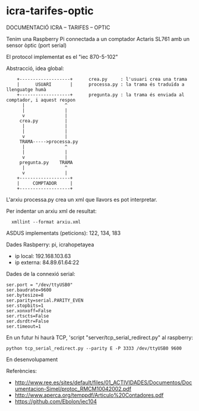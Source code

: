 # icra-tarifes-optic

DOCUMENTACIÓ ICRA – TARIFES – OPTIC

Tenim una Raspberry Pi connectada a un comptador Actaris SL761 amb un sensor òptic (port serial)

El protocol implementat es el "iec 870-5-102"

Abstracció, idea global:

		+-------------------+      crea.py     : l'usuari crea una trama                                    
		|      USUARI       |      processa.py : la trama és traduïda a llenguatge humà         
		+-------------------+      pregunta.py : la trama és enviada al comptador, i aquest respon
		  |               ^        
		  |               |        
		  v               |
		 crea.py          |
		  |               |
		  |               |
		  v               |
		 TRAMA----->processa.py
		  |               ^
		  |               |
		  v               |
		 pregunta.py    TRAMA
		  |               ^
		  v               |
		+-------------------+
		|     COMPTADOR     |
		+-------------------+

L'arxiu processa.py crea un xml que llavors es pot interpretar. 

Per indentar un arxiu xml de resultat:

```
  xmllint --format arxiu.xml
```

ASDUS implementats (peticions): 122, 134, 183

Dades Rasbperry: pi, icrahopetayea 

* ip local:   192.168.103.63
* ip externa: 84.89.61.64:22

Dades de la connexió serial:

	ser.port = "/dev/ttyUSB0"
	ser.baudrate=9600
	ser.bytesize=8
	ser.parity=serial.PARITY_EVEN
	ser.stopbits=1
	ser.xonxoff=False
	ser.rtscts=False
	ser.dsrdtr=False
	ser.timeout=1 

En un futur hi haurà TCP, 'script "server/tcp_serial_redirect.py" al raspberry:

```
python tcp_serial_redirect.py --parity E -P 3333 /dev/ttyUSB0 9600
```

En desenvolupament

Referències:

* http://www.ree.es/sites/default/files/01_ACTIVIDADES/Documentos/Documentacion-Simel/protoc_RMCM10042002.pdf
* http://www.aperca.org/temppdf/Articulo%20Contadores.pdf
* https://github.com/Ebolon/iec104

